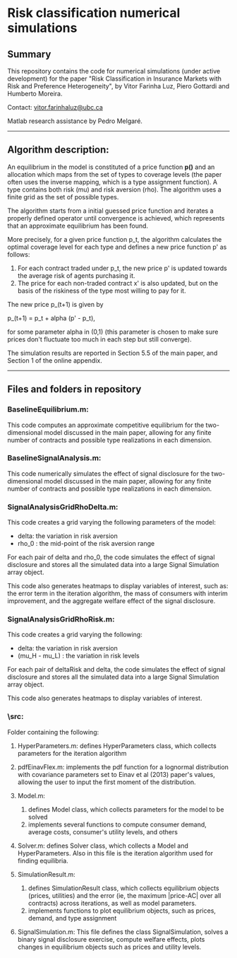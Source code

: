 # Risk classification numerical simulations

## Summary
This repository contains the code for numerical simulations (under active development) for the paper "Risk Classification in Insurance Markets with Risk and Preference Heterogeneity", 
by Vitor Farinha Luz, Piero Gottardi and Humberto Moreira.

Contact: [vitor.farinhaluz@ubc.ca](mailto:vitor.farinhaluz@ubc.ca)

Matlab research assistance by Pedro Melgaré.

---

## Algorithm description:

An equilibrium in the model is constituted of a price function **p()** and an allocation which maps from the set of types to coverage levels (the paper often uses the inverse mapping, which is a type assignment function).
A type contains both risk (mu) and risk aversion (rho). The algorithm uses a finite grid as the set of possible types.

The algorithm starts from a initial guessed price function and iterates a properly defined operator until convergence is achieved, which represents that an approximate equilibrium has been found.

More precisely, for a given price function p_t, the algorithm calculates the optimal coverage level for each type and defines a new price function  p' as follows:

1. For each contract traded under p_t, the new price p' is updated towards  the average risk of agents purchasing it. 
2. The price for each non-traded contract x' is also updated,  but on the basis of the riskiness of the type most willing to pay for it.

The new price p_(t+1) is given by 

p_(t+1) = p_t + alpha (p' - p_t),

for some parameter alpha in (0,1) (this parameter is chosen to make sure prices don't fluctuate too much in each step but still converge).

The simulation results are reported in Section 5.5 of the main paper, and Section 1 of the online appendix.

---
## Files and folders in repository

### BaselineEquilibrium.m: 
This code computes an approximate competitive equilibrium for the two-dimensional
model discussed in the main paper, allowing for any finite number of contracts and 
possible type realizations in each dimension. 

### BaselineSignalAnalysis.m:
This code numerically simulates the effect of signal disclosure 
for the two-dimensional model discussed in the main paper, allowing for any 
finite number of contracts and possible type realizations in each dimension. 


### SignalAnalysisGridRhoDelta.m:

This code creates a grid varying the following parameters of the model:
- delta: the variation in risk aversion
- rho_0 : the mid-point of the risk aversion range

For each pair of delta and rho_0, the code simulates the effect of signal
disclosure and stores all the simulated data into a large Signal Simulation
array object.

This code also generates heatmaps to display variables of interest,
such as: the error term in the iteration algorithm, the mass of 
consumers with interim improvement, and the aggregate welfare effect of 
the signal disclosure.

### SignalAnalysisGridRhoRisk.m:

This code creates a grid varying the following:
- delta: the variation in risk aversion
- (mu_H - mu_L) : the variation in risk levels

For each pair of deltaRisk and delta, the code simulates the effect of signal
disclosure and stores all the simulated data into a large Signal Simulation
array object.

This code also generates heatmaps to display variables of interest.

### \src\:

Folder containing the following:

1. HyperParameters.m: 
defines HyperParameters class, which collects parameters for the iteration algorithm

1.  pdfEinavFlex.m: implements the pdf function for a lognormal distribution with covariance parameters set to Einav et al (2013) paper's values, allowing the user to input the first moment of the distribution.

2.  Model.m: 
    1.  defines Model class, which collects parameters for the model to be solved
    2. implements several functions to compute consumer demand, average costs, consumer's utility levels, and others

3.  Solver.m:
defines Solver class, which collects a Model and HyperParameters. Also in this file is the iteration algorithm used for finding equilibria. 

1.  SimulationResult.m:
    1. defines SimulationResult class, which collects equilibrium objects (prices, utilities) and the error (ie, the maximum |price-AC| over all contracts) across iterations, as well as model parameters.
    2. implements functions to plot equilibrium objects, such as prices, demand, and type assignment

2.  SignalSimulation.m:
This file defines the class SignalSimulation, solves a binary signal disclosure exercise, compute welfare effects, plots changes in equilibrium objects such as prices and utility levels.
